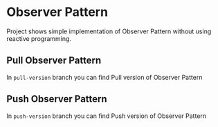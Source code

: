 # Observer Pattern

Project shows simple implementation of Observer Pattern without using reactive programming.

## Pull Observer Pattern

In `pull-version` branch you can find Pull version of Observer Pattern

## Push Observer Pattern

In `push-version` branch you can find Push version of Observer Pattern


